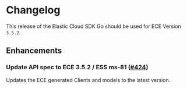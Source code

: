 # Changelog

This release of the Elastic Cloud SDK Go should be used for ECE Version `3.5.2`.

## Enhancements

### Update API spec to ECE 3.5.2 / ESS ms-81 ([#424](https://github.com/elastic/cloud-sdk-go/issues/424))

Updates the ECE generated Clients and models to the latest version.

